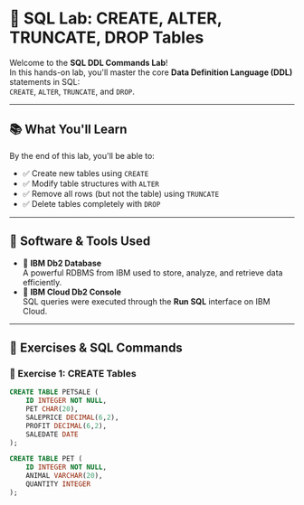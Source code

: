 # 🧪 SQL Lab: CREATE, ALTER, TRUNCATE, DROP Tables

Welcome to the **SQL DDL Commands Lab**!  
In this hands-on lab, you'll master the core **Data Definition Language (DDL)** statements in SQL:  
`CREATE`, `ALTER`, `TRUNCATE`, and `DROP`.

---

## 📚 What You'll Learn

By the end of this lab, you'll be able to:

- ✅ Create new tables using `CREATE`
- ✅ Modify table structures with `ALTER`
- ✅ Remove all rows (but not the table) using `TRUNCATE`
- ✅ Delete tables completely with `DROP`

---

## 🧰 Software & Tools Used

- 🔹 **IBM Db2 Database**  
  A powerful RDBMS from IBM used to store, analyze, and retrieve data efficiently.
- 🔹 **IBM Cloud Db2 Console**  
  SQL queries were executed through the **Run SQL** interface on IBM Cloud.

---

## 🧪 Exercises & SQL Commands

### 📌 Exercise 1: CREATE Tables

```sql
CREATE TABLE PETSALE (
    ID INTEGER NOT NULL,
    PET CHAR(20),
    SALEPRICE DECIMAL(6,2),
    PROFIT DECIMAL(6,2),
    SALEDATE DATE
);

CREATE TABLE PET (
    ID INTEGER NOT NULL,
    ANIMAL VARCHAR(20),
    QUANTITY INTEGER
);
